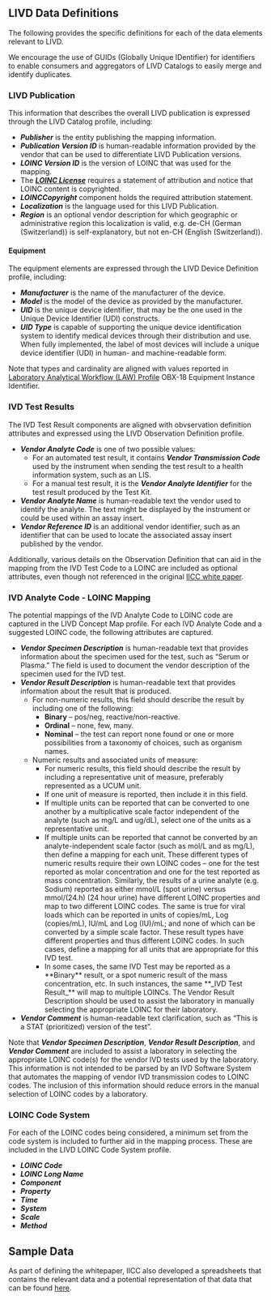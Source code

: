 ## LIVD Data Definitions
The following provides the specific definitions for each of the data elements relevant to LIVD.

We encourage the use of GUIDs (Globally Unique IDentifier) for identifiers to enable consumers and aggregators of LIVD Catalogs to easily merge and identify duplicates.
### LIVD Publication
This information that describes the overall LIVD publication is expressed through the LIVD Catalog profile, including:

* **_Publisher_** is the entity publishing the mapping information.
* **_Publication Version ID_** is human-readable information provided by the vendor that can be used to differentiate LIVD Publication versions.
* **_LOINC Version ID_** is the version of LOINC that was used for the mapping.
* The **_[LOINC License](https://loinc.org/license/)_** requires a statement of attribution and notice that LOINC content is copyrighted.
* **_LOINCCopyright_** component holds the required attribution statement.
* **_Localization_** is the language used for this LIVD Publication.
* **_Region_** is an optional vendor description for which geographic or administrative region this localization is valid, e.g.  de-CH (German (Switzerland)) is self-explanatory, but not en-CH (English (Switzerland)).

#### Equipment
The equipment elements are expressed through the LIVD Device Definition profile, including:

* **_Manufacturer_** is the name of the manufacturer of the device.
* **_Model_** is the model of the device as provided by the manufacturer.
* **_UID_** is the unique device identifier, that may be the one used in the Unique Device Identifier (UDI) constructs.
* **_UID Type_** is capable of supporting the unique device identification system to identify medical devices through their distribution and use. When fully implemented, the label of most devices will include a unique device identifier (UDI) in human- and machine-readable form.

Note that types and cardinality are aligned with values reported in [Laboratory Analytical Workflow (LAW) Profile](https://www.ihe.net/resources/technical_frameworks/#PaLM) OBX-18 Equipment Instance Identifier.

### IVD Test Results

The IVD Test Result components are aligned with obvservation definition attributes and expressed using the LIVD Observation Definition profile.

<ul>
     <li> <b><i>Vendor Analyte Code</i></b> is one of two possible values:
         <ul>
             <li> For an automated test result, it contains <b><i>Vendor Transmission Code</i></b> used by the instrument when sending the test result to a health information system, such as an LIS.</li>
             <li> For a manual test result, it is the <b><i>Vendor Analyte Identifier</i></b> for the test result produced by the Test Kit.</li>
         </ul>
     </li>
     <li> <b><i>Vendor Analyte Name</i></b> is human-readable text the vendor used to identify the analyte. The text might be displayed by the instrument or could be used within an assay insert.</li>
     <li> <b><i>Vendor Reference ID</i></b> is an additional vendor identifier, such as an identifier that can be used to locate the associated assay insert published by the vendor.</li>
</ul>

Additionally, various details on the Observation Definition that can aid in the mapping from the IVD Test Code to a LOINC are included as optional attributes, even though not referenced in the original [IICC white paper](http://ivdconnectivity.org/wp-content/uploads/delightful-downloads/2017/06/IICC_LIVD_Digital_Format_2017_06_01_R2.pdf).

### IVD Analyte Code - LOINC Mapping

The potential mappings of the IVD Analyte Code to LOINC code are captured in the LIVD Concept Map profile.  For each IVD Analyte Code and a suggested LOINC code, the following attributes are captured.

<ul>
     <li> <b><i>Vendor Specimen Description</i></b> is human-readable text that provides information about the specimen used for the test, such as “Serum or Plasma.” The field is used to document the vendor description of the specimen used for the IVD test.</li>
     <li> <b><i>Vendor Result Description</i></b> is human-readable text that provides information about the result that is produced.
         <ul>
             <li> For non-numeric results, this field should describe the result by including one of the following:
                 <ul>
                     <li> <b>Binary</b> – pos/neg, reactive/non-reactive.</li>
                     <li> <b>Ordinal</b> – none, few, many.</li>
                     <li> <b>Nominal</b> – the test can report none found or one or more possibilities from a taxonomy of choices, such as organism names.</li>
                 </ul>
             </li>
             <li> Numeric results and associated units of measure:
                 <ul>
                     <li> For numeric results, this field should describe the result by including a representative unit of measure, preferably represented as a UCUM unit.</li>
                     <li> If one unit of measure is reported, then include it in this field.</li>
                     <li> If multiple units can be reported that can be converted to one another by a multiplicative scale factor independent of the analyte (such as mg/L and ug/dL), select one of the units as a representative unit.</li>
                     <li> If multiple units can be reported that cannot be converted by an analyte-independent scale factor (such as mol/L and as mg/L), then define a mapping for each unit. These different types of numeric results require their own LOINC codes – one for the test reported as molar concentration and one for the test reported as mass concentration. Similarly, the results of a urine analyte (e.g. Sodium) reported as either mmol/L (spot urine) versus mmol/(24.h) (24 hour urine) have different LOINC properties and map to two different LOINC codes. The same is true for viral loads which can be reported in units of copies/mL, Log (copies/mL), IU/mL and Log (IU)/mL; and none of which can be converted by a simple scale factor. These result types have different properties and thus different LOINC codes. In such cases, define a mapping for all units that are appropriate for this IVD test.</li>
                     <li> In some cases, the same IVD Test may be reported as a **Binary** result, or a spot numeric result of the mass concentration, etc. In such instances, the same **_IVD Test Result_** will map to multiple LOINCs. The Vendor Result Description should be used to assist the laboratory in manually selecting the appropriate LOINC for their laboratory.</li>
                 </ul>
             </li>
         </ul>
     </li>
     <li> <b><i>Vendor Comment</i></b> is human-readable text clarification, such as “This is a STAT (prioritized) version of the test”. </li>
</ul>

Note that **_Vendor Specimen Description_**, **_Vendor Result Description_**, and **_Vendor Comment_** are included to assist a laboratory in selecting the appropriate LOINC code(s) for the vendor IVD tests used by the laboratory. This information is not intended to be parsed by an IVD Software System that automates the mapping of vendor IVD transmission codes to LOINC codes. The inclusion of this information should reduce errors in the manual selection of LOINC codes by a laboratory.

### LOINC Code System
For each of the LOINC codes being considered, a minimum set from the code system is included to further aid in the mapping process.  These are included in the LIVD LOINC Code System profile.

* **_LOINC Code_**
* **_LOINC Long Name_**
* **_Component_**
* **_Property_**
* **_Time_**
* **_System_**
* **_Scale_**
* **_Method_**

## Sample Data
As part of defining the whitepaper, IICC also developed a spreadsheets that contains the relevant data and a potential representation of that data that can be found [here](https://ivdconnectivity.org/livd/).
